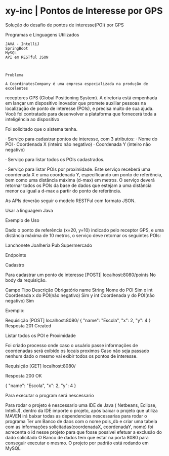 # xy-inc | Pontos de Interesse por GPS

  Solução do desafio de pontos de interesse(POI) por GPS

  Programas e Linguagens Utilizados
  
    JAVA - IntelliJ
    SpringBoot
    MySQL
    API em RESTful JSON

   
    
    Problema
    
    A CoordinatesCompany é uma empresa especializada na produção de excelentes
receptores GPS (Global Positioning System). A diretoria está empenhada em lançar um
dispositivo inovador que promete auxiliar pessoas na localização de ponto de interesse
(POIs), e precisa muito de sua ajuda.
Você foi contratado para desenvolver a plataforma que fornecerá toda a inteligência ao
dispositivo

  Foi solicitado que o sistema tenha.

· Serviço para cadastrar pontos de interesse, com 3 atributos:
· Nome do POI
· Coordenada X (inteiro não negativo)
· Coordenada Y (inteiro não negativo)

· Serviço para listar todos os POIs cadastrados.

· Serviço para listar POIs por proximidade. Este serviço receberá uma coordenada X e uma
coordenada Y, especificando um ponto de referência, bem como uma distância máxima
(d-max) em metros. O serviço deverá retornar todos os POIs da base de dados que estejam
a uma distância menor ou igual a d-max a partir do ponto de referência.

As APIs deverão seguir o modelo RESTFul com formato JSON.

Usar a linguagem Java

Exemplo de Uso

Dado o ponto de referência (x=20, y=10) indicado pelo receptor GPS, e uma distância máxima de 10 metros, o serviço deve retornar os seguintes POIs:

Lanchonete
Joalheria
Pub
Supermercado

Endpoints

Cadastro

Para cadastrar um ponto de interesse [POST]| localhost:8080/points No body da requisição.

Campo  	  Tipo	           Descrição	    Obrigatório
name	  String	          Nome do POI	        Sim
x	int	  Coordenada   x do POI(não negativo)	  Sim
y	int	  Coordenada   y do POI(não negativo)	  Sim

Exemplo:

Requisição
[POST] localhost:8080/
 {
    "name": "Escola",
    "x": 2,
    "y": 4
}
Resposta
201 Created

Listar todos os POI e Proximidade

Foi criado processo onde caso o usuário passe informações de coordenadas será exibido os locais proximos
Caso não seja passado nenhum dado o mesmo vai exibir todos os pontos de interesse.

Requisição
[GET] localhost:8080/

Resposta
200 OK

 {
    "name": "Escola",
    "x": 2,
    "y": 4
}

Para executar o program será nescessario

Para rodar o projeto é nescessario uma IDE de Java ( Netbeans, Eclipse, IntelliJ), dentro da IDE importe o projeto, após baixar o projeto que utiliza MAVEN irá baixar todas as dependencias nescessarias para rodar o programa
Ter um Banco de daos com o nome pois_db e criar uma tabela com as informações solicitadas(coordenadaX, coordenadaY, nome) foi acrecenta o id nesse projeto para que fosse possivel efetuar a exclusão do dado solicitado
O Banco de dados tem que estar na porta 8080 para conseguir executar o mesmo.
O projeto por padrão está rodando em MySQL


    
